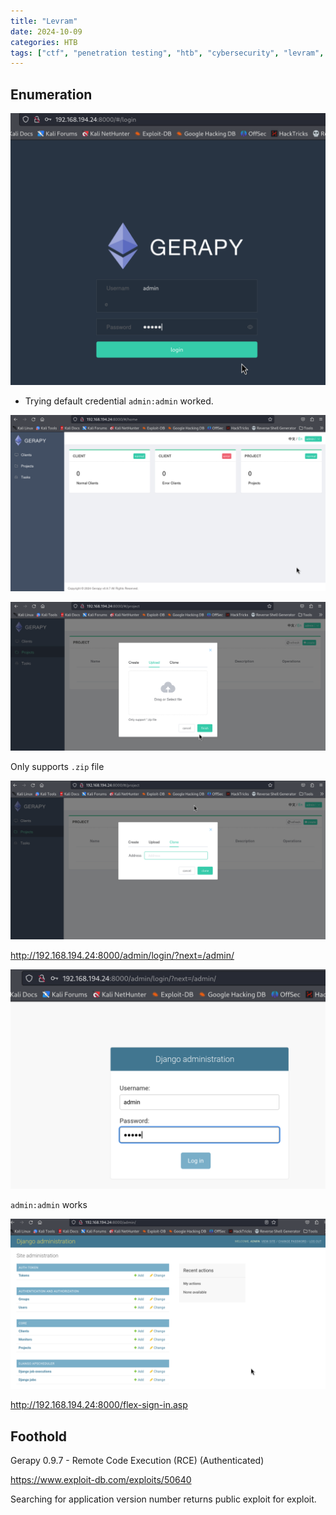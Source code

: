 ```yaml
---
title: "Levram"
date: 2024-10-09
categories: HTB
tags: ["ctf", "penetration testing", "htb", "cybersecurity", "levram", "htb writeup", "htb walkthrough", "hackthebox", "writeup"]
---
```


## Enumeration

![screenshot](/assets/images/levram1.png)

- Trying default credential `admin:admin` worked. 

![screenshot](/assets/images/levram2.png)

![screenshot](/assets/images/levram3.png)

Only supports `.zip` file

![screenshot](/assets/images/levram4.png)

http://192.168.194.24:8000/admin/login/?next=/admin/

![screenshot](/assets/images/levram5.png)

`admin:admin` works

![screenshot](/assets/images/levram6.png)

http://192.168.194.24:8000/flex-sign-in.asp

## Foothold

Gerapy 0.9.7 - Remote Code Execution (RCE) (Authenticated)

https://www.exploit-db.com/exploits/50640

Searching for application version number returns public exploit for exploit. 



